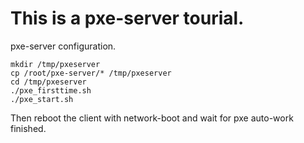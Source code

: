 # This is a pxe-server tourial.
pxe-server configuration.

    mkdir /tmp/pxeserver
    cp /root/pxe-server/* /tmp/pxeserver
    cd /tmp/pxeserver
    ./pxe_firsttime.sh
    ./pxe_start.sh
  
  Then reboot the client with network-boot and  wait for pxe auto-work finished.
